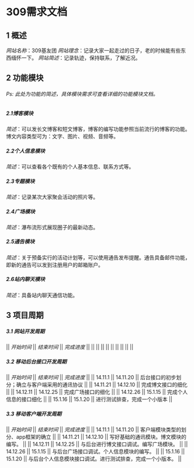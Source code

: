 # 309需求文档 

## 1 概述
*网站名称*：309基友团
*网站理念*：记录大家一起走过的日子，老的时候能有些东西缅怀一下。
*网站简述*：记录轨迹，保持联系，了解近况。

## 2 功能模块
###### Ps: 此处为功能的简述，具体模块需求可查看详细的功能模块文档。
##### 2.1博客模块
*简述*：可以发长文博客和短文博客，博客的编写功能参照当前流行的博客的功能。博文内容类型可为：文字、图片、视频、音频等。

##### 2.2个人信息模块
*简述*：可以查看各个既有的个人基本信息、联系方式等。

##### 2.3专题模块
*简述*：记录某次大家聚会活动的照片等。

##### 2.4广场模块
*简述*：瀑布流形式展现圈子的最新动态。

##### 2.5通告模块
*简述*：关于预备实行的活动计划等，可以使用通告发布提醒。通告具备邮件功能，即新的通告可以发到注册用户的邮箱账户。

##### 2.6站内聊天模块
*简述*：具备站内聊天通信功能。

## 3 项目周期
##### 3.1 网站开发周期

|| *开始时间* || *结束时间* || *完成进度* ||
|| || ||
|| || ||
|| || ||

##### 3.2 移动后台接口开发周期

|| *开始时间* || *结束时间* || *完成进度* ||
|| 14.11.1 || 14.11.20 || 后台接口的初步划分；确立与客户端采用的通讯协议 ||
|| 14.11.21 || 14.12.10 || 完成博文接口的细化 ||
|| 14.12.11 || 14.12.25 || 完成广场接口的细化 ||
|| 14.12.26 || 15.1.15 || 完成个人信息的接口细化 ||
|| 15.1.16 || 15.1.20 || 进行测试排查，完成一个小版本 ||

##### 3.3 移动客户端开发周期

|| *开始时间* || *结束时间* || *完成进度* ||
|| 14.11.1 || 14.11.20 || 客户端模块类型的划分、app框架的确立 ||
|| 14.11.21 || 14.12.10 || 写好基础的通讯模块。博文模块的编写。 ||
|| 14.12.11 || 14.12.25 || 与后台进行博文接口调试。编写广场模块。 ||
|| 14.12.26 || 15.1.15 || 与后台广场接口调试。个人信息模块的编写。 ||
|| 15.1.16 || 15.1.20 || 与后台个人信息模块接口调试。进行测试排查，完成一个小版本。 ||
